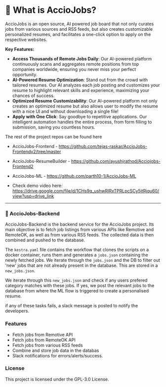 # 🌟 What is AccioJobs?
AccioJobs is an open source, AI powered job board that not only curates jobs from various sources and RSS feeds, but also creates customizable personalized resumes, and facilitates a one-click option to apply on the respective websites.  

**Key Features:**
- **Access Thousands of Remote Jobs Daily**: Our AI-powered platform continuously scans and aggregates remote positions from top companies worldwide, ensuring you never miss your perfect opportunity.
- **AI-Powered Resume Optimization**: Stand out from the crowd with tailored resumes. Our AI analyzes each job posting and customizes your resume to highlight relevant skills and experience, maximizing your chances of success.
- **Optimized Resume Customizability**: Our AI-powered platform not only creates an optimized resume but also allows user to modify the resume with a nice UI and without downloading a single file! 
- **Apply with One Click**: Say goodbye to repetitive applications. Our intelligent automation handles the entire process, from form filling to submission, saving you countless hours.

The rest of the project repos can be found here
- AccioJobs-Frontend - https://github.com/tejas-raskar/AccioJobs-Frontendv2/tree/master
- AccioJobs-ResumeBuilder - https://github.com/ayushjrathod/Acciojobs-Frontend2
- AccioJobs-ML - https://github.com/parth10-1/AccioJobs-ML

- Check demo video here: https://drive.google.com/file/d/1CHs9q_ushwRIRxTPRLpcSCy5jtRjqu60/view?usp=drive_link

---

### 🚀 AccioJobs-Backend
AccioJobs-Backend is the backend service for the AccioJobs project. Its main objective is to fetch job listings from various APIs like Remotive and RemoteOK, as well as from various RSS feeds. The collected data is then combined and pushed to the database.

The `kestra.yaml` file contains the workflow that clones the scripts on a docker container, runs them and generates a `jobs.json` containing the newly fetched jobs. We iterate through the `jobs.json` and the DB to filter out 'new' jobs that are not already present in the database. This are stored in a `new_jobs.json`. 

We iterate through this `new_jobs.json` and check if any users prefered category matches with these jobs. If yes, we post the relevant jobs to the database from where the ML flow is triggered to create a personalised resume.

if any of these tasks fails, a slack message is posted to notify the developers.

### Features
- Fetch jobs from Remotive API
- Fetch jobs from RemoteOK API
- Fetch jobs from various RSS feeds
- Combine and store job data in the databas
- Slack notifications for errors/alerts/success.

### License
This project is licensed under the GPL-3.0 License.
